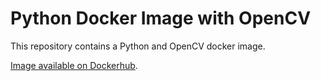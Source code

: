 # Python Docker Image with OpenCV

This repository contains a Python and OpenCV docker image.

[Image available on Dockerhub](https://hub.docker.com/r/haitch/python-opencv/).
